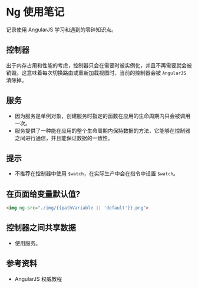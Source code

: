 # Ng 使用笔记
记录使用 AngularJS 学习和遇到的零碎知识点。

## 控制器
出于内存占用和性能的考虑，控制器只会在需要时被实例化，并且不再需要就会被销毁。这意味着每次切换路由或重新加载视图时，当前的控制器会被 `AngularJS` 清除掉。

## 服务
 * 因为服务是单例对象，创建服务时指定的函数在应用的生命周期内只会被调用一次。
 * 服务提供了一种能在应用的整个生命周期内保持数据的方法，它能够在控制器之间进行通信，并且能保证数据的一致性。

## 提示
 * 不推荐在控制器中使用 `$watch`，在实际生产中会在指令中设置 `$watch`。

## 在页面给变量默认值?

```html
<img ng-src="./img/{{pathVariable || 'default'}}.png">
```

## 控制器之间共享数据
 * 使用服务。

## 参考资料
 * AngularJS 权威教程